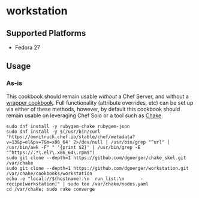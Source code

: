 # workstation

## Supported Platforms

- Fedora 27

## Usage

### As-is

This cookbook should remain usable *without* a Chef Server, and without a [wrapper cookbook](https://blog.chef.io/2017/02/14/writing-wrapper-cookbooks/). Full functionality (attribute overrides, etc) can be set up via either of these methods, however, by default this cookbook should remain usable on leveraging Chef Solo or a tool such as [Chake](https://github.com/terceiro/chake).

```
sudo dnf install -y rubygem-chake rubygem-json
sudo dnf install -y $(/usr/bin/curl 'https://omnitruck.chef.io/stable/chef/metadata?v=13&p=el&pv=7&m=x86_64' 2>/dev/null | /usr/bin/grep "^url" | /usr/bin/awk -F" " '{print $2}' | /usr/bin/grep -E "^https://.*\.el7\.x86_64\.rpm$")
sudo git clone --depth=1 https://github.com/dgoerger/chake_skel.git /var/chake
sudo git clone --depth=1 https://github.com/dgoerger/workstation.git /var/chake/cookbooks/workstation
echo -e "local://$(hostname):\n  run_list:\n      - recipe[workstation]" | sudo tee /var/chake/nodes.yaml
cd /var/chake; sudo rake converge
```
